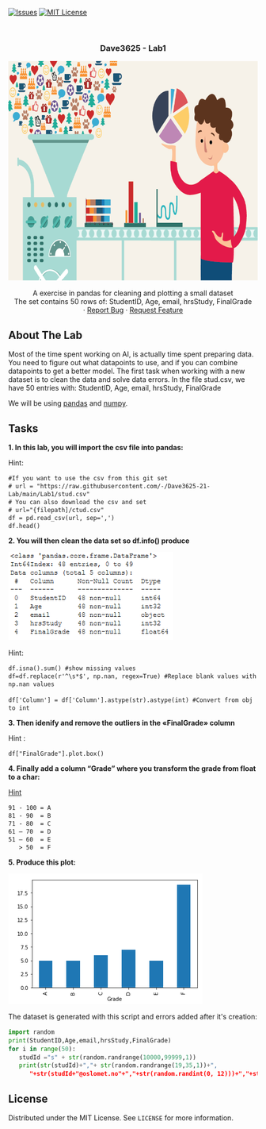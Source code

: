 <!-- PROJECT SHIELDS -->
<!--
*** I'm using markdown "reference style" links for readability.
*** Reference links are enclosed in brackets [ ] instead of parentheses ( ).
*** See the bottom of this document for the declaration of the reference variables
*** for contributors-url, forks-url, etc. This is an optional, concise syntax you may use.
*** https://www.markdownguide.org/basic-syntax/#reference-style-links
-->

[![Issues][issues-shield]][issues-url]
[![MIT License][license-shield]][license-url]




<!-- PROJECT LOGO -->
<br />
<h3 align="center">Dave3625 - Lab1</h3>
<p align="center">
  <a href="https://github.com/-/Dave3625-21-Lab/tree/main/Lab1">
    <img src="img/logo.png" alt="Data wrangling" width="791" height="442">
  </a>

  

  <p align="center">
    A exercise in pandas for cleaning and plotting a small dataset <br \>The set contains 50 rows of: StudentID, Age, email, hrsStudy, FinalGrade
    <br />
    ·
    <a href="https://github.com/-/Dave3625-21-Lab/issues">Report Bug</a>
    ·
    <a href="https://github.com/-/Dave3625-21-Lab/issues">Request Feature</a>
  </p>
</p>


<!-- ABOUT THE LAB -->
## About The Lab
Most of the time spent working on AI, is actually time spent preparing data. You need to figure out what datapoints to use, and if you can combine datapoints to get a better model. 
The first task when working with a new dataset is to clean the data and solve data errors. In the file stud.csv, we have 50 entries with:
StudentID, Age, email, hrsStudy, FinalGrade

We will be using [pandas][pandas-doc] and [numpy][numpy-doc].

## Tasks
**1. In this lab, you will import the csv file into pandas:**

Hint: 
```
#If you want to use the csv from this git set
# url = "https://raw.githubusercontent.com/-/Dave3625-21-Lab/main/Lab1/stud.csv"
# You can also download the csv and set
# url="{filepath]/ctud.csv"
df = pd.read_csv(url, sep=',')
df.head()

```


**2. You will then clean the data set so df.info() produce**

![dfinfo][dfinfo]

Hint: 
```
df.isna().sum() #show missing values
df=df.replace(r'^\s*$', np.nan, regex=True) #Replace blank values with np.nan values

df['Column'] = df['Column'].astype(str).astype(int) #Convert from obj to int
```
**3. Then idenify and remove the outliers in the «FinalGrade» column**

Hint : 
```
df["FinalGrade"].plot.box()
```

**4. Finally add a column “Grade” where you transform the grade from float to a char:**

[Hint][columns-condition]
```
91 - 100 = A
81 - 90  = B
71 - 80  = C
61 – 70  = D
51 – 60  = E
   > 50  = F
```
**5. Produce this plot:**

![barplot]

The dataset is generated with this script and errors added after it's creation:
```python
import random
print(StudentID,Age,email,hrsStudy,FinalGrade)
for i in range(50):
   studId ="s" + str(random.randrange(10000,99999,1)) 
   print(str(studId)+","+ str(random.randrange(19,35,1))+",
      "+str(studId+"@oslomet.no"+","+str(random.randint(0, 12)))+","+str(random.randint(20, 100)))
```


<!-- LICENSE -->
## License

Distributed under the MIT License. See `LICENSE` for more information.






<!-- MARKDOWN LINKS & IMAGES -->
<!-- https://www.markdownguide.org/basic-syntax/#reference-style-links -->
[issues-shield]: https://img.shields.io/github/issues/-/Dave3625-21-Lab.svg?style=for-the-badge
[issues-url]: https://github.com/-/Dave3625-21-Lab/issues
[license-shield]: https://img.shields.io/github/license/othneildrew/Best-README-Template.svg?style=for-the-badge
[license-url]: https://github.com/-/Dave3625-21-Lab/blob/main/Lab1/LICENSE

[dfinfo]: img/dfinfo.png
[barplot]: img/barplot.png
[pandas-doc]: https://pandas.pydata.org/docs/reference/index.html#api
[numpy-doc]: https://numpy.org/doc/stable/
[columns-condition]: https://www.dataquest.io/blog/tutorial-add-column-pandas-dataframe-based-on-if-else-condition/


